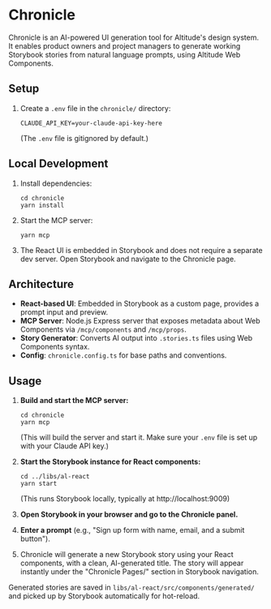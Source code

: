 # Chronicle

Chronicle is an AI-powered UI generation tool for Altitude's design system. It enables product owners and project managers to generate working Storybook stories from natural language prompts, using Altitude Web Components.

## Setup

1. Create a `.env` file in the `chronicle/` directory:

   ```
   CLAUDE_API_KEY=your-claude-api-key-here
   ```

   (The `.env` file is gitignored by default.)

## Local Development

1. Install dependencies:

   ```
   cd chronicle
   yarn install
   ```

2. Start the MCP server:

   ```
   yarn mcp
   ```

3. The React UI is embedded in Storybook and does not require a separate dev server. Open Storybook and navigate to the Chronicle page.

## Architecture

- **React-based UI**: Embedded in Storybook as a custom page, provides a prompt input and preview.
- **MCP Server**: Node.js Express server that exposes metadata about Web Components via `/mcp/components` and `/mcp/props`.
- **Story Generator**: Converts AI output into `.stories.ts` files using Web Components syntax.
- **Config**: `chronicle.config.ts` for base paths and conventions.

## Usage

1. **Build and start the MCP server:**
   ```
   cd chronicle
   yarn mcp
   ```
   (This will build the server and start it. Make sure your `.env` file is set up with your Claude API key.)

2. **Start the Storybook instance for React components:**
   ```
   cd ../libs/al-react
   yarn start
   ```
   (This runs Storybook locally, typically at http://localhost:9009)

3. **Open Storybook in your browser and go to the Chronicle panel.**

4. **Enter a prompt** (e.g., "Sign up form with name, email, and a submit button").

5. Chronicle will generate a new Storybook story using your React components, with a clean, AI-generated title. The story will appear instantly under the "Chronicle Pages/" section in Storybook navigation.

Generated stories are saved in `libs/al-react/src/components/generated/` and picked up by Storybook automatically for hot-reload.
